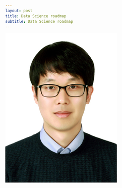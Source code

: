 ```yaml
---
layout: post
title: Data Science roadmap
subtitle: Data Science roadmap
---
```


![alt text](./img/photo.jpg)

